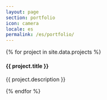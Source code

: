 ```yaml
---
layout: page
section: portfolio 
icon: camera
locale: es
permalink: /es/portfolio/
---
```


<div class="portfolio portfolio-page container">

  <div class="row">
    {% for project in site.data.projects %}
    <div class="work span3">
      <img src="{{ project.photo }}" alt="">
      <h4>{{ project.title }}</h4>
      <p>{{ project.description }}</p>
      <div class="icon-awesome">
        <a href="/{{locale}}/services"><i class="icon-search"></i></a>
      </div>
    </div>
    {% endfor %}
  </div>

</div>
